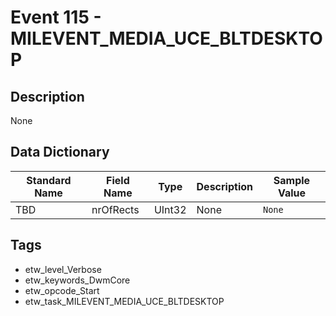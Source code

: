 # Event 115 - MILEVENT_MEDIA_UCE_BLTDESKTOP

## Description
None

## Data Dictionary
|Standard Name|Field Name|Type|Description|Sample Value|
|---|---|---|---|---|
|TBD|nrOfRects|UInt32|None|`None`|

## Tags
* etw_level_Verbose
* etw_keywords_DwmCore
* etw_opcode_Start
* etw_task_MILEVENT_MEDIA_UCE_BLTDESKTOP